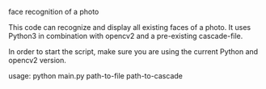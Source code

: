 face recognition of a photo

This code can recognize and display all existing faces of a photo.
It uses Python3 in combination with opencv2 and a pre-existing cascade-file.

In order to start the script, make sure you are using the current Python and opencv2 version.

usage: python main.py path-to-file path-to-cascade
